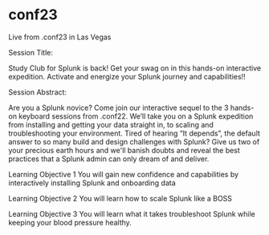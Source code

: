 # conf23
Live from .conf23 in Las Vegas

Session Title:   

Study Club for Splunk is back! Get your swag on in this hands-on interactive expedition. Activate and energize your Splunk journey and capabilities!!

Session Abstract:   

Are you a Splunk novice? Come join our interactive sequel to the 3 hands-on keyboard sessions from .conf22. We’ll take you on a Splunk expedition from installing and getting your data straight in, to scaling and troubleshooting your environment. Tired of hearing “It depends”, the default answer to so many build and design challenges with Splunk? Give us two of your precious earth hours and we'll banish doubts and reveal the best practices that a Splunk admin can only dream of and deliver.

Learning Objective 1 
You will gain new confidence and capabilities by interactively installing Splunk and onboarding data

Learning Objective 2
You will learn how to scale Splunk like a BOSS

Learning Objective 3
You will learn what it takes troubleshoot Splunk while keeping your blood pressure healthy.

